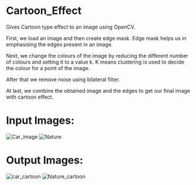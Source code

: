 # Cartoon_Effect
Gives Cartoon type effect to an image using OpenCV. 

First, we load an image and then create edge mask. Edge mask helps us in emphasising the edges present in an image. 

Next, we change the colours of the image by reducing the different number of colours and setting it to a value k. K means clustering is used to decide the colour for a point of the image.

After that we remove noise using bilateral filter.

At last, we combine the obtained image and the edges to get our final image with cartoon effect.

# Input Images:

![Car_image](https://user-images.githubusercontent.com/57368125/208422802-9025d81e-f51e-4faf-9c04-f30b90c94581.jpg)
![Nature](https://user-images.githubusercontent.com/57368125/208423025-7767fb4d-ee9d-4461-889b-047c44b56e4a.jpg)

# Output Images:

![car_cartoon](https://user-images.githubusercontent.com/57368125/208422841-9053f2cc-9bf7-427d-a9bb-e8d91b790c05.jpg)
![Nature_cartoon](https://user-images.githubusercontent.com/57368125/208422985-25914c96-6dc4-4fd4-a01d-e9aab3a97362.jpg)

